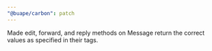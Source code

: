 ```yaml
---
"@buape/carbon": patch
---
```


Made edit, forward, and reply methods on Message return the correct values as specified in their tags.
